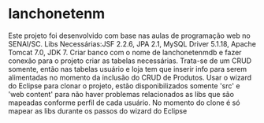 lanchonetenm
============
Este projeto foi desenvolvido com base nas aulas de programação web no SENAI/SC. Libs Necessárias:JSF 2.2.6, JPA 2.1, MySQL Driver 5.1.18, Apache Tomcat 7.0, JDK 7. Criar banco com o nome de lanchonetenmdb e fazer conexão para o projeto criar as tabelas necessárias. Trata-se de um CRUD somente, então nas tabelas usuário e loja tem que inserir info para serem alimentadas no momento da inclusão do CRUD de Produtos. Usar o wizard do Eclipse para clonar o projeto, estão disponibilizados somente 'src' e 'web content' para não haver problemas relacionados as libs que são mapeadas conforme perfil de cada usuário. No momento do clone é só mapear as libs durante os passos do wizard do Eclipse

